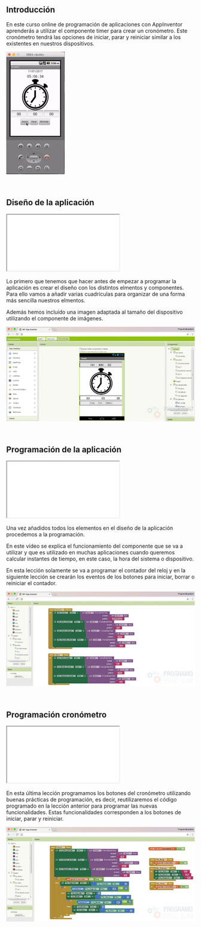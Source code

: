 ## Introducción

En este curso online de programación de aplicaciones con AppInventor aprenderás a utilizar el componente timer para crear un cronómetro. Este cronómetro tendrá las opciones de iniciar, parar y reiniciar similar a los existentes en nuestros dispositivos.

![](img/preview.gif)



<br />



## Diseño de la aplicación

<div class="iframe">
  <iframe src="//www.youtube.com/embed/rBK8vY75V00" allowfullscreen></iframe>
</div>

Lo primero que tenemos que hacer antes de empezar a programar la aplicación es crear el diseño con los distintos elmentos y componentes. Para ello vamos a añadir varias cuadrículas para organizar de una forma más sencilla nuestros elmentos.

Además hemos incluído una imagen adaptada al tamaño del dispositivo utilizando el componente de imágenes.

![](img/diseno.jpg)



<br />



## Programación de la aplicación

<div class="iframe">
  <iframe src="//www.youtube.com/embed/4Zo5RMPGo-A" allowfullscreen></iframe>
</div>

Una vez añadidos todos los elementos en el diseño de la aplicación procedemos a la programación.

En este vídeo se explica el funcionamiento del componente que se va a utilizar y que es utilizado en muchas aplicaciones cuando queremos calcular instantes de tiempo, en este caso, la hora del sistema o dispositivo.

En esta lección solamente se va a programar el contador del reloj y en la siguiente lección se crearán los eventos de los botones para iniciar, borrar o reiniciar el contador.

![](img/programacion.jpg)



<br />



## Programación cronómetro

<div class="iframe">
  <iframe src="//www.youtube.com/embed/XQTTaFU4B9Q" allowfullscreen></iframe>
</div>

En esta última lección programamos los botones del cronómetro utilizando buenas prácticas de programación, es decir, reutilizaremos el código programado en la lección anterior para programar las nuevas funcionalidades. Estas funcionalidades corresponden a los botones de iniciar, parar y reiniciar.

![](img/aplicacion.jpg)

